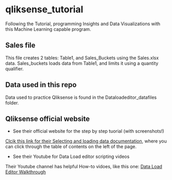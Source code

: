# qliksense_tutorial
Following the Tutorial, programming Insights and Data Visualizations with this Machine Learning capable program.

## Sales file
This file creates 2 tables: Table1, and Sales_Buckets using the Sales.xlsx data. Sales_buckets loads data from Table1, and limits it using a quantity qualifier. 



## Data used in this repo
Data used to practice Qliksense is found in the Dataloadeditor_datafiles folder. 

## Qliksense official website

- See their official website for the step by step tuorial (with screenshots!)

[Clcik this link for their Selecting and loading data documentation](https://help.qlik.com/en-US/cloud-services/Subsystems/Hub/Content/Sense_Hub/LoadData/select-load-file-data.htm), where you can click through the table of contents on the left of the page.


- See their Youtube for Data Load editor scripting videos 

Their Youtube channel has helpful How-to vidoes, like this one: [Data Load Editor Walkthrough ](https://www.youtube.com/watch?v=Pl9QKCifUTg)

